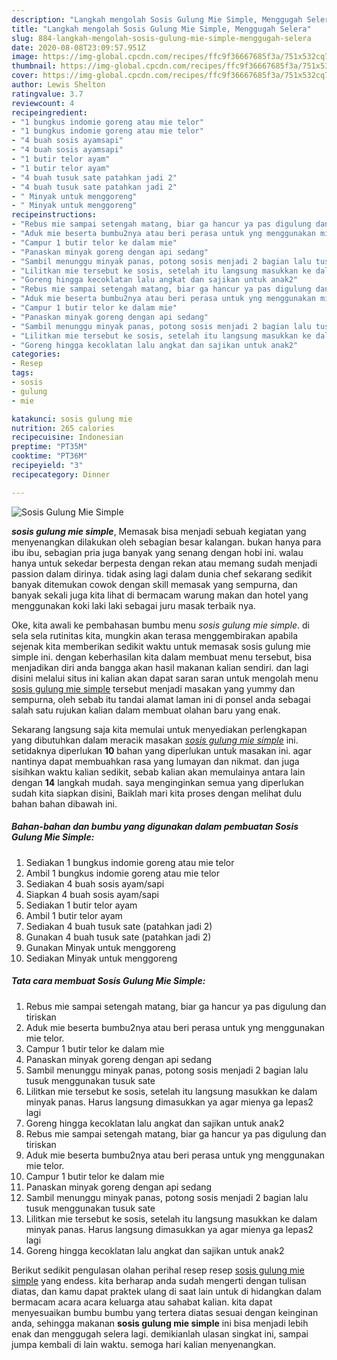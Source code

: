 ```yaml
---
description: "Langkah mengolah Sosis Gulung Mie Simple, Menggugah Selera"
title: "Langkah mengolah Sosis Gulung Mie Simple, Menggugah Selera"
slug: 884-langkah-mengolah-sosis-gulung-mie-simple-menggugah-selera
date: 2020-08-08T23:09:57.951Z
image: https://img-global.cpcdn.com/recipes/ffc9f36667685f3a/751x532cq70/sosis-gulung-mie-simple-foto-resep-utama.jpg
thumbnail: https://img-global.cpcdn.com/recipes/ffc9f36667685f3a/751x532cq70/sosis-gulung-mie-simple-foto-resep-utama.jpg
cover: https://img-global.cpcdn.com/recipes/ffc9f36667685f3a/751x532cq70/sosis-gulung-mie-simple-foto-resep-utama.jpg
author: Lewis Shelton
ratingvalue: 3.7
reviewcount: 4
recipeingredient:
- "1 bungkus indomie goreng atau mie telor"
- "1 bungkus indomie goreng atau mie telor"
- "4 buah sosis ayamsapi"
- "4 buah sosis ayamsapi"
- "1 butir telor ayam"
- "1 butir telor ayam"
- "4 buah tusuk sate patahkan jadi 2"
- "4 buah tusuk sate patahkan jadi 2"
- " Minyak untuk menggoreng"
- " Minyak untuk menggoreng"
recipeinstructions:
- "Rebus mie sampai setengah matang, biar ga hancur ya pas digulung dan tiriskan"
- "Aduk mie beserta bumbu2nya atau beri perasa untuk yng menggunakan mie telor."
- "Campur 1 butir telor ke dalam mie"
- "Panaskan minyak goreng dengan api sedang"
- "Sambil menunggu minyak panas, potong sosis menjadi 2 bagian lalu tusuk menggunakan tusuk sate"
- "Lilitkan mie tersebut ke sosis, setelah itu langsung masukkan ke dalam minyak panas. Harus langsung dimasukkan ya agar mienya ga lepas2 lagi"
- "Goreng hingga kecoklatan lalu angkat dan sajikan untuk anak2"
- "Rebus mie sampai setengah matang, biar ga hancur ya pas digulung dan tiriskan"
- "Aduk mie beserta bumbu2nya atau beri perasa untuk yng menggunakan mie telor."
- "Campur 1 butir telor ke dalam mie"
- "Panaskan minyak goreng dengan api sedang"
- "Sambil menunggu minyak panas, potong sosis menjadi 2 bagian lalu tusuk menggunakan tusuk sate"
- "Lilitkan mie tersebut ke sosis, setelah itu langsung masukkan ke dalam minyak panas. Harus langsung dimasukkan ya agar mienya ga lepas2 lagi"
- "Goreng hingga kecoklatan lalu angkat dan sajikan untuk anak2"
categories:
- Resep
tags:
- sosis
- gulung
- mie

katakunci: sosis gulung mie 
nutrition: 265 calories
recipecuisine: Indonesian
preptime: "PT35M"
cooktime: "PT36M"
recipeyield: "3"
recipecategory: Dinner

---
```



![Sosis Gulung Mie Simple](https://img-global.cpcdn.com/recipes/ffc9f36667685f3a/751x532cq70/sosis-gulung-mie-simple-foto-resep-utama.jpg)

<b><i>sosis gulung mie simple</i></b>, Memasak bisa menjadi sebuah kegiatan yang menyenangkan dilakukan oleh sebagian besar kalangan. bukan hanya para ibu ibu, sebagian pria juga banyak yang senang dengan hobi ini. walau hanya untuk sekedar berpesta dengan rekan atau memang sudah menjadi passion dalam dirinya. tidak asing lagi dalam dunia chef sekarang sedikit banyak ditemukan cowok dengan skill memasak yang sempurna, dan banyak sekali juga kita lihat di bermacam warung makan dan hotel yang menggunakan koki laki laki sebagai juru masak terbaik nya.



Oke, kita awali ke pembahasan bumbu menu <i>sosis gulung mie simple</i>. di sela sela rutinitas kita, mungkin akan terasa menggembirakan apabila sejenak kita memberikan sedikit waktu untuk memasak sosis gulung mie simple ini. dengan keberhasilan kita dalam membuat menu tersebut, bisa menjadikan diri anda bangga akan hasil makanan kalian sendiri. dan lagi disini melalui situs ini kalian akan dapat saran saran untuk mengolah menu <u>sosis gulung mie simple</u> tersebut menjadi masakan yang yummy dan sempurna, oleh sebab itu tandai alamat laman ini di ponsel anda sebagai salah satu rujukan kalian dalam membuat olahan baru yang enak.


Sekarang langsung saja kita memulai untuk menyediakan perlengkapan yang dibutuhkan dalam meracik masakan <u><i>sosis gulung mie simple</i></u> ini. setidaknya diperlukan <b>10</b> bahan yang diperlukan untuk masakan ini. agar nantinya dapat membuahkan rasa yang lumayan dan nikmat. dan juga sisihkan waktu kalian sedikit, sebab kalian akan memulainya antara lain dengan <b>14</b> langkah mudah. saya menginginkan semua yang diperlukan sudah kita siapkan disini, Baiklah mari kita proses dengan melihat dulu bahan bahan dibawah ini.

<!--inarticleads1-->

##### Bahan-bahan dan bumbu yang digunakan dalam pembuatan Sosis Gulung Mie Simple:

1. Sediakan 1 bungkus indomie goreng atau mie telor
1. Ambil 1 bungkus indomie goreng atau mie telor
1. Sediakan 4 buah sosis ayam/sapi
1. Siapkan 4 buah sosis ayam/sapi
1. Sediakan 1 butir telor ayam
1. Ambil 1 butir telor ayam
1. Sediakan 4 buah tusuk sate (patahkan jadi 2)
1. Gunakan 4 buah tusuk sate (patahkan jadi 2)
1. Gunakan  Minyak untuk menggoreng
1. Sediakan  Minyak untuk menggoreng




<!--inarticleads2-->

##### Tata cara membuat Sosis Gulung Mie Simple:

1. Rebus mie sampai setengah matang, biar ga hancur ya pas digulung dan tiriskan
1. Aduk mie beserta bumbu2nya atau beri perasa untuk yng menggunakan mie telor.
1. Campur 1 butir telor ke dalam mie
1. Panaskan minyak goreng dengan api sedang
1. Sambil menunggu minyak panas, potong sosis menjadi 2 bagian lalu tusuk menggunakan tusuk sate
1. Lilitkan mie tersebut ke sosis, setelah itu langsung masukkan ke dalam minyak panas. Harus langsung dimasukkan ya agar mienya ga lepas2 lagi
1. Goreng hingga kecoklatan lalu angkat dan sajikan untuk anak2
1. Rebus mie sampai setengah matang, biar ga hancur ya pas digulung dan tiriskan
1. Aduk mie beserta bumbu2nya atau beri perasa untuk yng menggunakan mie telor.
1. Campur 1 butir telor ke dalam mie
1. Panaskan minyak goreng dengan api sedang
1. Sambil menunggu minyak panas, potong sosis menjadi 2 bagian lalu tusuk menggunakan tusuk sate
1. Lilitkan mie tersebut ke sosis, setelah itu langsung masukkan ke dalam minyak panas. Harus langsung dimasukkan ya agar mienya ga lepas2 lagi
1. Goreng hingga kecoklatan lalu angkat dan sajikan untuk anak2




Berikut sedikit pengulasan olahan perihal resep resep <u>sosis gulung mie simple</u> yang endess. kita berharap anda sudah mengerti dengan tulisan diatas, dan kamu dapat praktek ulang di saat lain untuk di hidangkan dalam bermacam acara acara keluarga atau sahabat kalian. kita dapat menyesuaikan bumbu bumbu yang tertera diatas sesuai dengan keinginan anda, sehingga makanan <b>sosis gulung mie simple</b> ini bisa menjadi lebih enak dan menggugah selera lagi. demikianlah ulasan singkat ini, sampai jumpa kembali di lain waktu. semoga hari kalian menyenangkan.

